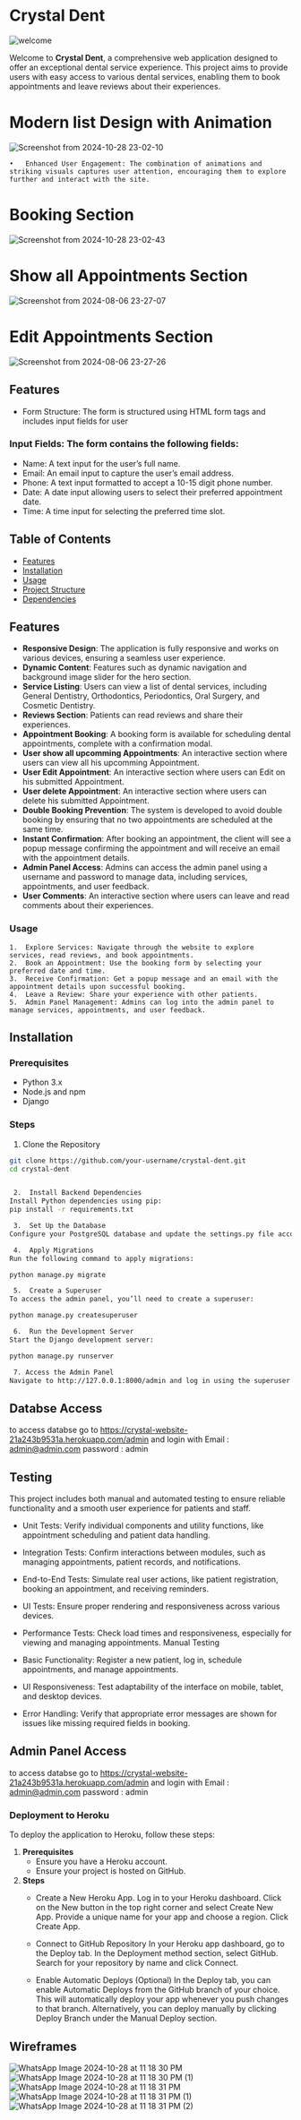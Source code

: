 
# Crystal Dent
![welcome](https://github.com/user-attachments/assets/26d9fd14-7c87-47b0-a76e-d368ebd748fe)

Welcome to **Crystal Dent**, a comprehensive web application designed to offer an exceptional dental service experience. This project aims to provide users with easy access to various dental services, enabling them to book appointments and leave reviews about their experiences.

# Modern list Design with Animation
![Screenshot from 2024-10-28 23-02-10](https://github.com/user-attachments/assets/c658b0a7-7672-437c-a3aa-ff46a1d931ae)

    •	Enhanced User Engagement: The combination of animations and striking visuals captures user attention, encouraging them to explore further and interact with the site.

# Booking Section 
![Screenshot from 2024-10-28 23-02-43](https://github.com/user-attachments/assets/33c1f5d5-c6e3-477a-a6fd-c1c72de43ea8)


# Show all Appointments Section 
![Screenshot from 2024-08-06 23-27-07](https://github.com/user-attachments/assets/d7e7ae94-b844-473c-8dbb-4198ccfe8d1b)

# Edit Appointments Section 
![Screenshot from 2024-08-06 23-27-26](https://github.com/user-attachments/assets/c7acf767-6401-4496-9683-9efbfd0d495a)

## Features

- Form Structure: The form is structured using HTML form tags and includes input fields for user

### Input Fields: The form contains the following fields:
- Name: A text input for the user’s full name.
- Email: An email input to capture the user’s email address.
- Phone: A text input formatted to accept a 10-15 digit phone number.
- Date: A date input allowing users to select their preferred appointment date.
- Time: A time input for selecting the preferred time slot.



## Table of Contents

- [Features](#features)
- [Installation](#installation)
- [Usage](#usage)
- [Project Structure](#project-structure)
- [Dependencies](#dependencies)

## Features

- **Responsive Design**: The application is fully responsive and works on various devices, ensuring a seamless user experience.
- **Dynamic Content**: Features such as dynamic navigation and background image slider for the hero section.
- **Service Listing**: Users can view a list of dental services, including General Dentistry, Orthodontics, Periodontics, Oral Surgery, and Cosmetic Dentistry.
- **Reviews Section**: Patients can read reviews and share their experiences.
- **Appointment Booking**: A booking form is available for scheduling dental appointments, complete with a confirmation modal.
- **User show all upcomming Appointments**: An interactive section where users can view all his upcomming Appointment.
- **User Edit Appointment**: An interactive section where users can Edit on his submitted Appointment.
- **User delete Appointment**: An interactive section where users can delete his submitted Appointment.
- **Double Booking Prevention**: The system is developed to avoid double booking by ensuring that no two appointments are scheduled at the same time.
- **Instant Confirmation**: After booking an appointment, the client will see a popup message confirming the appointment and will receive an email with the appointment details.
- **Admin Panel Access**: Admins can access the admin panel using a username and password to manage data, including services, appointments, and user feedback.
- **User Comments**: An interactive section where users can leave and read comments about their experiences.
  

 ### Usage

	1.	Explore Services: Navigate through the website to explore services, read reviews, and book appointments.
	2.	Book an Appointment: Use the booking form by selecting your preferred date and time.
	3.	Receive Confirmation: Get a popup message and an email with the appointment details upon successful booking.
	4.	Leave a Review: Share your experience with other patients.
	5.	Admin Panel Management: Admins can log into the admin panel to manage services, appointments, and user feedback.


## Installation

### Prerequisites

- Python 3.x
- Node.js and npm
- Django

### Steps

  1. Clone the Repository

   ```bash
   git clone https://github.com/your-username/crystal-dent.git
   cd crystal-dent


	2.	Install Backend Dependencies
Install Python dependencies using pip:
pip install -r requirements.txt

	3.	Set Up the Database
Configure your PostgreSQL database and update the settings.py file accordingly.

	4.	Apply Migrations
Run the following command to apply migrations:

python manage.py migrate

	5.	Create a Superuser
To access the admin panel, you’ll need to create a superuser:

python manage.py createsuperuser

	6.	Run the Development Server
Start the Django development server:

python manage.py runserver

	7. Access the Admin Panel
Navigate to http://127.0.0.1:8000/admin and log in using the superuser credentials you created
```
## Databse Access
to access databse go to https://crystal-website-21a243b9531a.herokuapp.com/admin
and login with Email : admin@admin.com
	       password : admin

## Testing
This project includes both manual and automated testing to ensure reliable functionality and a smooth user experience for patients and staff.

- Unit Tests: Verify individual components and utility functions, like appointment scheduling and patient data handling.
- Integration Tests: Confirm interactions between modules, such as managing appointments, patient records, and notifications.
- End-to-End Tests: Simulate real user actions, like patient registration, booking an appointment, and receiving reminders.
- UI Tests: Ensure proper rendering and responsiveness across various devices.
- Performance Tests: Check load times and responsiveness, especially for viewing and managing appointments.
Manual Testing

- Basic Functionality: Register a new patient, log in, schedule appointments, and manage appointments.
- UI Responsiveness: Test adaptability of the interface on mobile, tablet, and desktop devices.
- Error Handling: Verify that appropriate error messages are shown for issues like missing required fields in booking.

## Admin Panel Access
to access databse go to https://crystal-website-21a243b9531a.herokuapp.com/admin
and login with Email : admin@admin.com
	       password : admin
	
### Deployment to Heroku
To deploy the application to Heroku, follow these steps:
1. **Prerequisites**
    - Ensure you have a Heroku account.
    - Ensure your project is hosted on GitHub.
2. **Steps**
   - Create a New Heroku App.
       Log in to your Heroku dashboard.
       Click on the New button in the top right corner and select Create New App.
       Provide a unique name for your app and choose a region. Click Create App.

   - Connect to GitHub Repository
       In your Heroku app dashboard, go to the Deploy tab.
       In the Deployment method section, select GitHub.
       Search for your repository by name and click Connect.

   
   - Enable Automatic Deploys (Optional)
       In the Deploy tab, you can enable Automatic Deploys from the GitHub branch of your choice. This will automatically deploy your app whenever you push changes to that branch.
       Alternatively, you can deploy manually by clicking Deploy Branch under the Manual Deploy section.

## Wireframes
![WhatsApp Image 2024-10-28 at 11 18 30 PM](https://github.com/user-attachments/assets/889ab41b-f42b-4fa0-8f3a-240ec7f65175)
![WhatsApp Image 2024-10-28 at 11 18 30 PM (1)](https://github.com/user-attachments/assets/196b06bc-5709-4b3c-a173-f5589938b35e)
![WhatsApp Image 2024-10-28 at 11 18 31 PM](https://github.com/user-attachments/assets/3a5a4752-db88-487b-83f4-6b5488a20545)
![WhatsApp Image 2024-10-28 at 11 18 31 PM (1)](https://github.com/user-attachments/assets/c9007d10-6054-44b9-8f93-21da9cdca179)
![WhatsApp Image 2024-10-28 at 11 18 31 PM (2)](https://github.com/user-attachments/assets/dcf45f27-0fdf-46fb-a4e4-768dde8e14fd)

